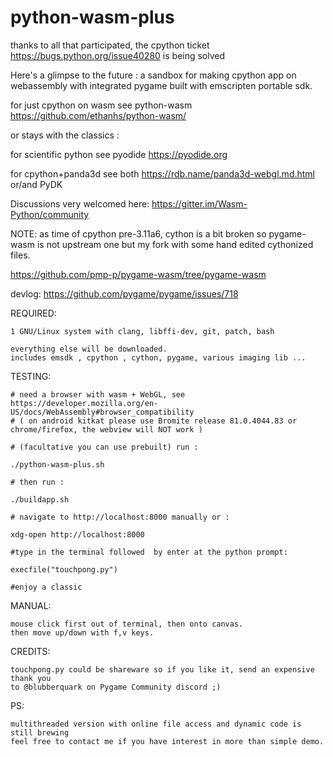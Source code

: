 # python-wasm-plus

thanks to all that participated, the cpython ticket https://bugs.python.org/issue40280 is being solved

Here's a glimpse to the future :
a sandbox for making cpython app on webassembly with integrated pygame built with
emscripten portable sdk.


for just cpython on wasm see python-wasm https://github.com/ethanhs/python-wasm/

or stays with the classics :

for scientific python see pyodide https://pyodide.org

for cpython+panda3d see both https://rdb.name/panda3d-webgl.md.html or/and PyDK


Discussions very welcomed here:
  https://gitter.im/Wasm-Python/community


NOTE: as time of cpython pre-3.11a6, cython is a bit broken so pygame-wasm is not upstream
one but my fork with some hand edited cythonized files.

https://github.com/pmp-p/pygame-wasm/tree/pygame-wasm

devlog:
https://github.com/pygame/pygame/issues/718



REQUIRED:
    
    1 GNU/Linux system with clang, libffi-dev, git, patch, bash

    everything else will be downloaded.
    includes emsdk , cpython , cython, pygame, various imaging lib ...

    
TESTING:
    
    # need a browser with wasm + WebGL, see https://developer.mozilla.org/en-US/docs/WebAssembly#browser_compatibility
    # ( on android kitkat please use Bromite release 81.0.4044.83 or chrome/firefox, the webview will NOT work )

    # (facultative you can use prebuilt) run :

    ./python-wasm-plus.sh

    # then run :

    ./buildapp.sh

    # navigate to http://localhost:8000 manually or :

    xdg-open http://localhost:8000

    #type in the terminal followed  by enter at the python prompt:
    
    execfile("touchpong.py") 

    #enjoy a classic 

MANUAL:

    mouse click first out of terminal, then onto canvas.
    then move up/down with f,v keys.


CREDITS:

    touchpong.py could be shareware so if you like it, send an expensive thank you
    to @blubberquark on Pygame Community discord ;)


PS:

    multithreaded version with online file access and dynamic code is still brewing
    feel free to contact me if you have interest in more than simple demo.
